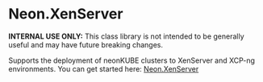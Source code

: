﻿Neon.XenServer
==============

**INTERNAL USE ONLY:** This class library is not intended to be generally useful and may have future breaking changes.

Supports the deployment of neonKUBE clusters to XenServer and XCP-ng environments.  You can get started here: [Neon.XenServer](https://doc.neonkube.com/N_Neon_XenServer.htm)
